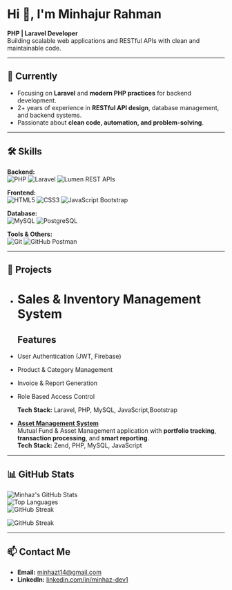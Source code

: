 # Hi 👋, I'm Minhajur Rahman
**PHP | Laravel Developer**  
Building scalable web applications and RESTful APIs with clean and maintainable code.

---

## 🌱 Currently
- Focusing on **Laravel** and **modern PHP practices** for backend development.  
- 2+ years of experience in **RESTful API design**, database management, and backend systems.  
- Passionate about **clean code, automation, and problem-solving**.

---

## 🛠 Skills

**Backend:**  
![PHP](https://img.shields.io/badge/PHP-777BB4?style=flat&logo=php) 
![Laravel](https://img.shields.io/badge/Laravel-FF2D20?style=flat&logo=laravel) 
![Lumen](https://img.shields.io/badge/Lumen-FF2D20?style=flat) REST APIs  

**Frontend:**  
![HTML5](https://img.shields.io/badge/HTML5-E34F26?style=flat&logo=html5) 
![CSS3](https://img.shields.io/badge/CSS3-1572B6?style=flat&logo=css3) 
![JavaScript](https://img.shields.io/badge/JavaScript-F7DF1E?style=flat&logo=javascript) 
Bootstrap  

**Database:**  
![MySQL](https://img.shields.io/badge/MySQL-4479A1?style=flat&logo=mysql) 
![PostgreSQL](https://img.shields.io/badge/PostgreSQL-336791?style=flat&logo=postgresql)  

**Tools & Others:**  
![Git](https://img.shields.io/badge/Git-F05032?style=flat&logo=git) 
![GitHub](https://img.shields.io/badge/GitHub-181717?style=flat&logo=github) 
Postman

---

## 🚀 Projects
- # Sales & Inventory Management System
  ## Features
- User Authentication (JWT, Firebase)
- Product & Category Management
- Invoice & Report Generation
- Role Based Access Control 
  
  **Tech Stack:** Laravel, PHP, MySQL, JavaScript,Bootstrap

- [**Asset Management System**](#)  
  Mutual Fund & Asset Management application with **portfolio tracking**, **transaction processing**, and **smart reporting**.  
  **Tech Stack:** Zend, PHP, MySQL, JavaScript

---

## 📊 GitHub Stats

![Minhaz's GitHub Stats](https://github-readme-stats.vercel.app/api?username=MinhazDeveloper&show_icons=true&theme=radical)  
![Top Languages](https://github-readme-stats.vercel.app/api/top-langs/?username=MinhazDeveloper&layout=compact&theme=radical)  
![GitHub Streak](https://github-readme-streak-stats.herokuapp.com/?user=MinhazDeveloper&theme=radical)

![GitHub Streak](https://streak-stats.demolab.com/?user=MinhazDeveloper&theme=radical)



---

## 📫 Contact Me
- **Email:** minhazt14@gmail.com  
- **LinkedIn:** [linkedin.com/in/minhaz-dev1](https://www.linkedin.com/in/minhaz-dev1)  
